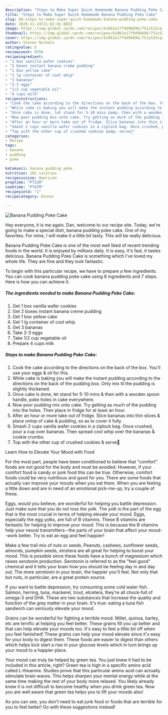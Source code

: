 ```yaml
---
description: "Steps to Make Super Quick Homemade Banana Pudding Poke Cake"
title: "Steps to Make Super Quick Homemade Banana Pudding Poke Cake"
slug: 60-steps-to-make-super-quick-homemade-banana-pudding-poke-cake
date: 2020-11-24T21:01:01.665Z
image: https://img-global.cpcdn.com/recipes/b1862e17f9d9b696/751x532cq70/banana-pudding-poke-cake-recipe-main-photo.jpg
thumbnail: https://img-global.cpcdn.com/recipes/b1862e17f9d9b696/751x532cq70/banana-pudding-poke-cake-recipe-main-photo.jpg
cover: https://img-global.cpcdn.com/recipes/b1862e17f9d9b696/751x532cq70/banana-pudding-poke-cake-recipe-main-photo.jpg
author: Steven Nichols
ratingvalue: 5
reviewcount: 9356
recipeingredient:
- "1 box vanilla wafer cookies"
- "2 boxes instant banana creme pudding"
- "1 box yellow cake"
- "1 lg container of cool whip"
- "3 bananas"
- "2-3 eggs"
- "1/2 cup vegetable oil"
- "4 cups milk"
recipeinstructions:
- "Cook the cake according to the directions on the back of the box. You&#39;ll use your eggs &amp; oil for this."
- "While cake is baking you will make the instant pudding according to the directions on the back of the pudding box. Only mix til the pudding is slightly thickened."
- "Once cake is done, let stand for 5-10 mins &amp; then with a wooden spoon handle, poke holes in cake everywhere."
- "Now poor pudding mix onto cake. Try getting as much of the pudding into the holes. Then place in fridge for at least an hour."
- "After an hour or more take out of fridge. Slice bananas into thin slices &amp; place ontop of cake &amp; pudding, so as to cover it fully."
- "Smash 2 cups vanilla wafer cookies in a ziplock bag. Once crushed, pour a cup over bananas. Then spread cool whip over the bananas &amp; cookie crumbs."
- "Top with the other cup of crushed cookies &amp; serve🍌"
categories:
- Recipe
tags:
- banana
- pudding
- poke

katakunci: banana pudding poke 
nutrition: 182 calories
recipecuisine: American
preptime: "PT12M"
cooktime: "PT47M"
recipeyield: "1"
recipecategory: Dinner

---
```



![Banana Pudding Poke Cake](https://img-global.cpcdn.com/recipes/b1862e17f9d9b696/751x532cq70/banana-pudding-poke-cake-recipe-main-photo.jpg)

Hey everyone, it is me again, Dan, welcome to our recipe site. Today, we're going to make a special dish, banana pudding poke cake. One of my favorites. For mine, I will make it a little bit tasty. This will be really delicious.



Banana Pudding Poke Cake is one of the most well liked of recent trending foods in the world. It is enjoyed by millions daily. It is easy, it's fast, it tastes delicious. Banana Pudding Poke Cake is something which I've loved my whole life. They are fine and they look fantastic.


To begin with this particular recipe, we have to prepare a few ingredients. You can cook banana pudding poke cake using 8 ingredients and 7 steps. Here is how you can achieve it.

<!--inarticleads1-->

##### The ingredients needed to make Banana Pudding Poke Cake:

1. Get 1 box vanilla wafer cookies
1. Get 2 boxes instant banana creme pudding
1. Get 1 box yellow cake
1. Get 1 lg container of cool whip
1. Get 3 bananas
1. Take 2-3 eggs
1. Take 1/2 cup vegetable oil
1. Prepare 4 cups milk




<!--inarticleads2-->

##### Steps to make Banana Pudding Poke Cake:

1. Cook the cake according to the directions on the back of the box. You&#39;ll use your eggs &amp; oil for this.
1. While cake is baking you will make the instant pudding according to the directions on the back of the pudding box. Only mix til the pudding is slightly thickened.
1. Once cake is done, let stand for 5-10 mins &amp; then with a wooden spoon handle, poke holes in cake everywhere.
1. Now poor pudding mix onto cake. Try getting as much of the pudding into the holes. Then place in fridge for at least an hour.
1. After an hour or more take out of fridge. Slice bananas into thin slices &amp; place ontop of cake &amp; pudding, so as to cover it fully.
1. Smash 2 cups vanilla wafer cookies in a ziplock bag. Once crushed, pour a cup over bananas. Then spread cool whip over the bananas &amp; cookie crumbs.
1. Top with the other cup of crushed cookies &amp; serve🍌




Learn How to Elevate Your Mood with Food


For the most part, people have been conditioned to believe that "comfort" foods are not good for the body and must be avoided. However, if your comfort food is candy or junk food this can be true. Otherwise, comfort foods could be very nutritious and good for you. There are some foods that actually can improve your moods when you eat them. When you are feeling a little down and are in need of an emotional pick-me-up, try a couple of these.

Eggs, would you believe, are wonderful for helping you battle depression. Just make sure that you do not toss the yolk. The yolk is the part of the egg that is the most crucial in terms of helping elevate your mood. Eggs, especially the egg yolks, are full of B vitamins. These B vitamins are fantastic for helping to improve your mood. This is because the B vitamins help your neural transmitters--the parts of your brain that affect your mood--work better. Try to eat an egg and feel happier!

Make a few trail mix of nuts or seeds. Peanuts, cashews, sunflower seeds, almonds, pumpkin seeds, etcetera are all great for helping to boost your mood. This is possible since these foods have a bunch of magnesium which raises serotonin production. Serotonin is referred to as the "feel good" chemical and it tells your brain how you should be feeling day in and day out. The more serotonin in your brain, the happier you'll feel. Not only that but nuts, in particular, are a great protein source.

If you want to battle depression, try consuming some cold water fish. Salmon, herring, tuna, mackerel, trout, etcetera, they're all chock-full of omega-3 and DHA. These are two substances that increase the quality and function of the grey matter in your brain. It's true: eating a tuna fish sandwich can seriously elevate your mood. 

Grains can be wonderful for fighting a terrible mood. Millet, quinoa, barley, etc are terrific at helping you feel better. These grains fill you up better and that can help elevate your moods too. It's easy to feel a little bit off when you feel famished! These grains can help your mood elevate since it's easy for your body to digest them. These foods are easier to digest than others which helps kick start a rise in your glucose levels which in turn brings up your mood to a happier place.

Your mood can truly be helped by green tea. You just knew it had to be included in this article, right? Green tea is high in a specific amino acid called L-theanine. Studies prove that this particular amino acid can actually stimulate brain waves. This helps sharpen your mental energy while at the same time making the rest of your body more relaxed. You likely already knew it is not difficult to become healthy when you drink green tea. Now you are well aware that green tea helps you to lift your moods also!

As you can see, you don't need to eat junk food or foods that are terrible for you to feel better! Go  with  these suggestions  instead!

